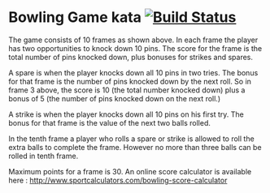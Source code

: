 Bowling Game kata [![Build Status](https://travis-ci.org/lordlothar99/bowling-game-kata.svg?branch=cucumber)](https://travis-ci.org/lordlothar99/bowling-game-kata)
==================

The game consists of 10 frames as shown above.  In each frame the player has
two opportunities to knock down 10 pins.  The score for the frame is the total
number of pins knocked down, plus bonuses for strikes and spares.

A spare is when the player knocks down all 10 pins in two tries.  The bonus for
that frame is the number of pins knocked down by the next roll.  So in frame 3
above, the score is 10 (the total number knocked down) plus a bonus of 5 (the
number of pins knocked down on the next roll.)

A strike is when the player knocks down all 10 pins on his first try.  The bonus
for that frame is the value of the next two balls rolled.

In the tenth frame a player who rolls a spare or strike is allowed to roll the extra
balls to complete the frame. However no more than three balls can be rolled in
tenth frame.

Maximum points for a frame is 30.
An online score calculator is available here : http://www.sportcalculators.com/bowling-score-calculator
